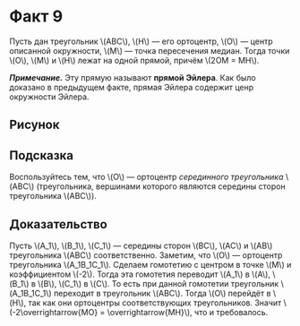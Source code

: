 # Факт 9

Пусть дан треугольник \\(ABC\\), 
\\(H\\) — его ортоцентр, 
\\(O\\) — центр описанной окружности, 
\\(M\\) — точка пересечения медиан. Тогда точки \\(O\\), \\(M\\) 
и \\(H\\) лежат на одной прямой, причём \\(2OM = MH\\).

***Примечание.*** Эту прямую называют **прямой Эйлера**. Как было 
доказано в предыдущем факте, прямая Эйлера содержит ценр окружности 
Эйлера.

## Рисунок


## Подсказка
Воспользуйтесь тем, что \\(O\\) — ортоцентр *серединного треугольника* 
\\(ABC\\) (треугольника, вершинами которого являются середины сторон 
треугольника \\(ABC\\)).

## Доказательство
Пусть \\(A\_1\\), \\(B\_1\\), \\(C\_1\\) — середины сторон \\(BC\\), 
\\(AC\\) и \\(AB\\) треугольника \\(ABC\\) соответственно. Заметим, что 
\\(O\\) — ортоцентр треугольника \\(A\_1B\_1C\_1\\). Сделаем гомотетию 
с центром в точке \\(M\\) и коэффициентом \\(-2\\). Тогда эта гомотетия 
переводит \\(A\_1\\) в \\(A\\), \\(B\_1\\) в \\(B\\), \\(C\_1\\) в \\(C\\).
То есть при данной гомотетии треугольник \\(A\_1B\_1C\_1\\) переходит в 
треугольник \\(ABC\\). Тогда \\(O\\) перейдёт в \\(H\\), так как они 
ортоцентры соответствующих треугольников. Значит \\(-2\overrightarrow{MO} = 
\overrightarrow{MH}\\), что и требовалось.

